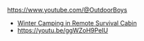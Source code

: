 https://www.youtube.com/@OutdoorBoys

- [Winter Camping in Remote Survival Cabin](https://youtu.be/nEj00Gy0SFI)
- https://youtu.be/ggWZoH9PeIU
